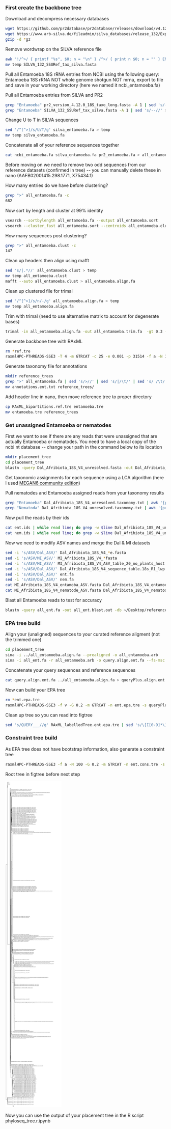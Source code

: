 ### First create the backbone tree

Download and decompress necessary databases

```bash
wget https://github.com/pr2database/pr2database/releases/download/v4.12.0/pr2_version_4.12.0_18S_taxo_long.fasta.gz
wget https://www.arb-silva.de/fileadmin/silva_databases/release_132/Exports/SILVA_132_SSURef_tax_silva.fasta.gz
gzip -d *gz
```

Remove wordwrap on the SILVA reference file

```bash
awk '!/^>/ { printf "%s", $0; n = "\n" } /^>/ { print n $0; n = "" } END { printf "%s", n } ' SILVA_132_SSURef_tax_silva.fasta > temp
mv temp SILVA_132_SSURef_tax_silva.fasta
```

Pull all Entamoeba 18S rRNA entries from NCBI using the following query: Entamoeba 18S rRNA NOT whole genome shotgun NOT mrna, export to file and save in your working directory (here we named it ncbi_entamoeba.fa)

Pull all Entamoeba entries from SILVA and PR2

```bash
grep "Entamoeba" pr2_version_4.12.0_18S_taxo_long.fasta -A 1 | sed 's/--//' > pr2_entamoeba.fa
grep "Entamoeba" SILVA_132_SSURef_tax_silva.fasta -A 1 | sed 's/--//' > silva_entamoeba.fa
```

Change U to T in SILVA sequences

```bash
sed '/^[^>]/s/U/T/g' silva_entamoeba.fa > temp
mv temp silva_entamoeba.fa
```

Concatenate all of your reference sequences together

```bash
cat ncbi_entamoeba.fa silva_entamoeba.fa pr2_entamoeba.fa > all_entamoeba.fa
```

Before moving on we need to remove two odd sequences from our reference datasets (confirmed in tree) -- you can manually delete these in nano (AAFB02001415.298.1771, X75434.1)

How many entries do we have before clustering?

```bash
grep ">" all_entamoeba.fa -c
682
```

Now sort by length and cluster at 99% identity

```bash
vsearch --sortbylength all_entamoeba.fa --output all_entamoeba.sort
vsearch --cluster_fast all_entamoeba.sort --centroids all_entamoeba.clust --id 0.99
```

How many sequences post clustering?

```bash
grep ">" all_entamoeba.clust -c
147
```

Clean up headers then align using mafft

```bash
sed 's/|.*//' all_entamoeba.clust > temp
mv temp all_entamoeba.clust
mafft --auto all_entamoeba.clust > all_entamoeba.align.fa
```

Clean up clustered file for trimal

```bash
sed '/^[^>]/s/n/-/g' all_entamoeba.align.fa > temp
mv temp all_entamoeba.align.fa
```

Trim with trimal (need to use alternative matrix to account for degenerate bases)

```bash
trimal -in all_entamoeba.align.fa -out all_entamoeba.trim.fa  -gt 0.3 -st 0.001 -matrix matrix.Degenerated_DNA 
```

Generate backbone tree with RAxML

```bash
rm *ref.tre
raxmlHPC-PTHREADS-SSE3 -T 4 -m GTRCAT -c 25 -e 0.001 -p 31514 -f a -N 100 -x 02938 -n ref.tre -s all_entamoeba.trim.fa
```

Generate taxonomy file for annotations

```bash
mkdir reference_trees
grep ">" all_entamoeba.fa | sed 's/>//' | sed 's/|/\t/' | sed 's/ /\t/' | sed 's/ /_/g' | sed 's/|/_/g' > annotations.ent.txt
mv annotations.ent.txt reference_trees/
```

Add header line in nano, then move reference tree to proper directory

```bash
cp RAxML_bipartitions.ref.tre entamoeba.tre 
mv entamoeba.tre reference_trees
```

### Get unassigned Entamoeba or nematodes

First we want to see if there are any reads that were unassigned that are actually Entamoeba or nematodes. You need to have a local copy of the ncbi nt database -- change your path in the command below to its location

```bash
mkdir placement_tree
cd placement_tree
blastn -query Dal_Afribiota_18S_V4_unresolved.fasta -out Dal_Afribiota_18S_V4_unresolved.blast.out -db ~/Desktop/referenceDB/ncbi_12.5.19/nt -perc_identity 0.99 -evalue 1e-10 -max_target_seqs 500 -outfmt 6
```

Get taxonomic assignments for each sequence using a LCA algorithm (here I used [MEGAN6 community edition](https://journals.plos.org/ploscompbiol/article?id=10.1371/journal.pcbi.1004957))

Pull nematodes and Entamoeba assigned reads from your taxonomy results

```bash
grep "Entamoeba" Dal_Afribiota_18S_V4_unresolved.taxonomy.txt | awk '{print $1}' > ent.ids
grep "Nematoda" Dal_Afribiota_18S_V4_unresolved.taxonomy.txt | awk '{print $1}' > nem.ids
```

Now pull the reads by their ids

```bash
cat ent.ids | while read line; do grep -w $line Dal_Afribiota_18S_V4_unresolved.fasta -A 1; done > ent.fa
cat nem.ids | while read line; do grep -w $line Dal_Afribiota_18S_V4_unresolved.fasta -A 1; done > nem.fa
```

Now we need to modify ASV names and merge the Dal & MI datasets

```bash
sed -i 's/ASV/Dal_ASV/' Dal_Afribiota_18S_V4_*e.fasta
sed -i 's/ASV/MI_ASV/' MI_Afribiota_18S_V4_*fasta
sed -i 's/ASV/MI_ASV/' MI_Afribiota_18S_V4_ASV_table_20_no_plants_host.txt
sed -i 's/ASV/Dal_ASV/' Dal_Afribiota_18S_V4_sequence_table.18s_R1_lwp.txt
sed -i 's/ASV/Dal_ASV/' ent.fa
sed -i 's/ASV/Dal_ASV/' nem.fa
cat MI_Afribiota_18S_V4_entamoba_ASV.fasta Dal_Afribiota_18S_V4_entamoeba_ASV.fasta ent.fa > all_ent.fa
cat MI_Afribiota_18S_V4_nematode_ASV.fasta Dal_Afribiota_18S_V4_nematode.fasta nem.fa > all_nem.fa
```

Blast all Entamoeba reads to test for accuracy

```bash
blastn -query all_ent.fa -out all_ent.blast.out -db ~/Desktop/referenceDB/ncbi_12.5.19/nt -max_target_seqs 500 -outfmt 6
```

### EPA tree build

Align your (unaligned) sequences to your curated reference aligment (not the trimmed one)

```bash
cd placement_tree
sina -i ../all_entamoeba.align.fa --prealigned -o all_entamoeba.arb
sina -i all_ent.fa -r all_entamoeba.arb -o query.align.ent.fa --fs-msc 0.01 --fs-full-len=100
```

Concatenate your query sequences and reference sequences

```bash
cat query.align.ent.fa ../all_entamoeba.align.fa > queryPlus.align.ent.fa
```

Now can build your EPA tree

```bash
rm *ent.epa.tre 
raxmlHPC-PTHREADS-SSE3 -f v -G 0.2 -m GTRCAT -n ent.epa.tre -s queryPlus.align.ent.fa -t ../reference_trees/entamoeba.tre -T 2
```

Clean up tree so you can read into figtree

```bash
sed 's/QUERY___//g' RAxML_labelledTree.ent.epa.tre | sed 's/\[I[0-9]*\]//g' > RAxML_placementTree.ent.epa.tre
```

### Constraint tree build

As EPA tree does not have bootstrap information, also generate a constraint tree

```bash
raxmlHPC-PTHREADS-SSE3 -f a -N 100 -G 0.2 -m GTRCAT -n ent.cons.tre -s queryPlus.align.ent.fa -g ../reference_trees/entamoeba.tre -T 4 -x 25734 -p 25793
```

Root tree in figtree before next step

![entamoeba tree](entamoeba_tree.png)

Now you can use the output of your placement tree in the R script phyloseq_tree.r.ipynb
